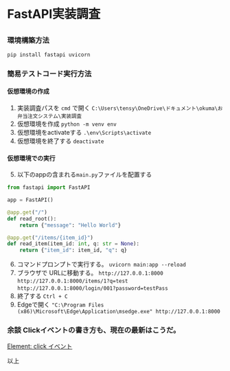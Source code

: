 
# FastAPI実装調査


## 
### 環境構築方法
```bash
pip install fastapi uvicorn
```

### 簡易テストコード実行方法
#### 仮想環境の作成

1. 実装調査パスを ```cmd``` で開く
```C:\Users\tensy\OneDrive\ドキュメント\okuma\お弁当注文システム\実装調査```
2. 仮想環境を作成
   ```python -m venv env```
3. 仮想環境をactivateする
   ```.\env\Scripts\activate```
4. 仮想環境を終了する
   ```deactivate```

#### 仮想環境での実行
5. 以下のappの含まれる```main.py```ファイルを配置する
```python
from fastapi import FastAPI

app = FastAPI()

@app.get("/")
def read_root():
    return {"message": "Hello World"}

@app.get("/items/{item_id}")
def read_item(item_id: int, q: str = None):
    return {"item_id": item_id, "q": q}
```
6. コマンドプロンプトで実行する。
   ```uvicorn main:app --reload```
7. ブラウザで URLに移動する。
   ```http://127.0.0.1:8000```
   ```http://127.0.0.1:8000/items/1?q=test```
   ```http://127.0.0.1:8000/login/001?password=testPass```
8. 終了する
    ```Ctrl + C```
9. Edgeで開く
    ```"C:\Program Files (x86)\Microsoft\Edge\Application\msedge.exe" http://127.0.0.1:8000```

### 


###  余談 Clickイベントの書き方も、現在の最新はこうだ。
[Element: click イベント](https://developer.mozilla.org/ja/docs/Web/API/Element/click_event?form=MG0AV3)





以上

